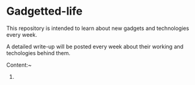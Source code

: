 # Gadgetted-life

This repository is intended to learn about new gadgets and technologies every week.

A detailed write-up will be posted every week about their working and techologies behind them.

Content:~

1. 
